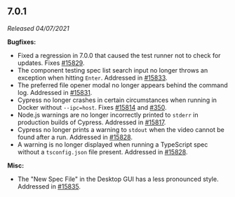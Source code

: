 ## 7.0.1

_Released 04/07/2021_

**Bugfixes:**

- Fixed a regression in 7.0.0 that caused the test runner not to check for updates. Fixes [#15829](https://github.com/cypress-io/cypress/issues/15829).
- The component testing spec list search input no longer throws an exception when hitting `Enter`. Addressed in [#15833](https://github.com/cypress-io/cypress/pull/15833).
- The preferred file opener modal no longer appears behind the command log. Addressed in [#15831](https://github.com/cypress-io/cypress/pull/15831).
- Cypress no longer crashes in certain circumstances when running in Docker without `--ipc=host`. Fixes [#15814](https://github.com/cypress-io/cypress/issues/15814) and [#350](https://github.com/cypress-io/cypress/issues/350).
- Node.js warnings are no longer incorrectly printed to `stderr` in production builds of Cypress. Addressed in [#15817](https://github.com/cypress-io/cypress/pull/15817).
- Cypress no longer prints a warning to `stdout` when the video cannot be found after a run. Addressed in [#15828](https://github.com/cypress-io/cypress/pull/15828).
- A warning is no longer displayed when running a TypeScript spec without a `tsconfig.json` file present. Addressed in [#15828](https://github.com/cypress-io/cypress/pull/15828).

**Misc:**

- The "New Spec File" in the Desktop GUI has a less pronounced style. Addressed in [#15835](https://github.com/cypress-io/cypress/pull/15835).
